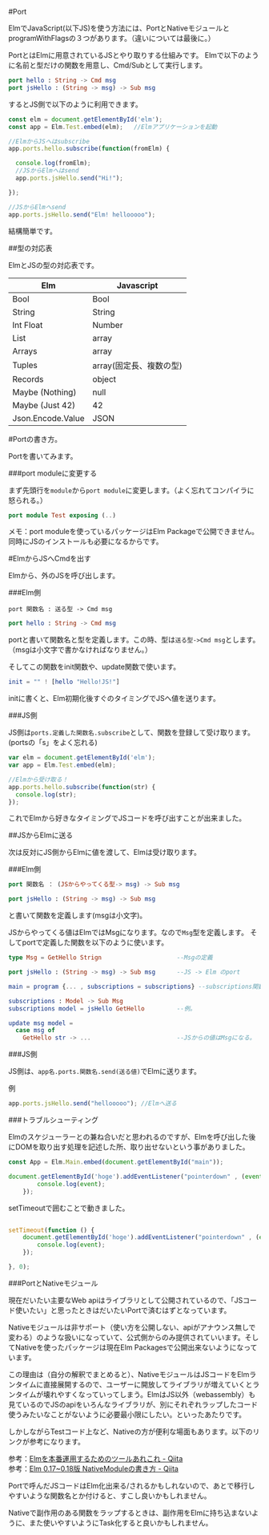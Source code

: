 #Port

ElmでJavaScript(以下JS)を使う方法には、PortとNativeモジュールとprogramWithFlagsの３つがあります。（違いについては最後に。）

PortとはElmに用意されているJSとやり取りする仕組みです。
Elmで以下のように名前と型だけの関数を用意し、Cmd/Subとして実行します。

```elm
port hello : String -> Cmd msg
port jsHello : (String -> msg) -> Sub msg
```

するとJS側で以下のように利用できます。

```js
const elm = document.getElementById('elm');
const app = Elm.Test.embed(elm);   //Elmアプリケーションを起動

//ElmからJSへはsubscribe
app.ports.hello.subscribe(function(fromElm) {

  console.log(fromElm);
  //JSからElmへはsend
  app.ports.jsHello.send("Hi!");

});

//JSからElmへsend
app.ports.jsHello.send("Elm! hellooooo");


```

結構簡単です。

##型の対応表

ElmとJSの型の対応表です。

| Elm        | Javascript |
|------------|------------|
| Bool       | Bool       |
| String     | String     |
| Int Float  | Number     |
| List       | array      |
| Arrays     | array      |
| Tuples     | array(固定長、複数の型)|
| Records    | object     |
| Maybe (Nothing) | null  |
| Maybe (Just 42) |  42   |
| Json.Encode.Value | JSON |


#Portの書き方。

Portを書いてみます。

###port moduleに変更する

まず先頭行を`module`から`port module`に変更します。（よく忘れてコンパイラに怒られる。）

```elm
port module Test exposing (..)
```

メモ：port moduleを使っているパッケージはElm Packageで公開できません。同時にJSのインストールも必要になるからです。


#ElmからJSへCmdを出す

Elmから、外のJSを呼び出します。

###Elm側

```
port 関数名 : 送る型 -> Cmd msg
```

```elm
port hello : String -> Cmd msg
```

portと書いて関数名と型を定義します。この時、型は`送る型->Cmd msg`とします。（msgは小文字で書かなければなりません。）

そしてこの関数をinit関数や、update関数で使います。

```elm
init = "" ! [hello "Hello!JS!"]
```
initに書くと、Elm初期化後すぐのタイミングでJSへ値を送ります。

###JS側

JS側は`ports.定義した関数名.subscribe`として、関数を登録して受け取ります。(portsの「s」をよく忘れる)

```js
var elm = document.getElementById('elm');
var app = Elm.Test.embed(elm);

//Elmから受け取る！
app.ports.hello.subscribe(function(str) {
  console.log(str);
});
```

これでElmから好きなタイミングでJSコードを呼び出すことが出来ました。

##JSからElmに送る

次は反対にJS側からElmに値を渡して、Elmは受け取ります。

###Elm側

```elm
port 関数名 ： (JSからやってくる型-> msg) -> Sub msg
```

```elm
port jsHello : (String -> msg) -> Sub msg
```


と書いて関数を定義します(msgは小文字)。

JSからやってくる値はElmではMsgになります。なので`Msg`型を定義します。
そしてportで定義した関数を以下のように使います。

```elm
type Msg = GetHello Strign                     --Msgの定義

port jsHello : (String -> msg) -> Sub msg      --JS -> Elm のport

main = program {... , subscriptions = subscriptions} --subscriptions関数に使う。

subscriptions : Model -> Sub Msg
subscriptions model = jsHello GetHello         --例。

update msg model =
  case msg of
    GetHello str -> ...                        --JSからの値はMsgになる。

```

###JS側

JS側は、`app名.ports.関数名.send(送る値)`でElmに送ります。

例

```js
app.ports.jsHello.send("hellooooo"); //Elmへ送る
```

###トラブルシューティング

Elmのスケジューラーとの兼ね合いだと思われるのですが、Elmを呼び出した後にDOMを取り出す処理を記述した所、取り出せないという事がありました。

```js
const App = Elm.Main.embed(document.getElementById("main"));

document.getElementById('hoge').addEventListener("pointerdown" , (event) => {
        console.log(event);
    });

```

setTimeoutで囲むことで動きました。

```js

setTimeout(function () {
    document.getElementById('hoge').addEventListener("pointerdown" , (event) => {
        console.log(event);
    });

}, 0);

```

###PortとNativeモジュール

現在だいたい主要なWeb apiはライブラリとして公開されているので、「JSコード使いたい」と思ったときはだいたいPortで済むはずとなっています。

Nativeモジュールは非サポート（使い方を公開しない、apiがアナウンス無しで変わる）のような扱いになっていて、公式側からのみ提供されていいます。そしてNativeを使ったパッケージは現在Elm Packagesで公開出来ないようになっています。

この理由は（自分の解釈でまとめると）、NativeモジュールはJSコードをElmランタイムに直接展開するので、ユーザーに開放してライブラリが増えていくとランタイムが壊れやすくなっていってしまう。ElmはJS以外（webassembly）も見ているのでJSのapiをいろんなライブラリが、別にそれぞれラップしたコード使うみたいなことがないように必要最小限にしたい。といったあたりです。

しかしながらTestコード上など、Nativeの方が便利な場面もあります。以下のリンクが参考になります。  

参考：[Elmを本番運用するためのツールあれこれ - Qiita](http://qiita.com/ento/items/10401fb27ca604491c10)  
参考：[Elm 0.17~0.18版 NativeModuleの書き方 - Qiita](http://qiita.com/k-motoyan/items/24f8b5f27ab828efb024)

Portで呼んだJSコードはElm化出来る/されるかもしれないので、あとで移行しやすいような関数名とか付けると、すこし良いかもしれません。

Nativeで副作用のある関数をラップするときは、副作用をElmに持ち込まないように、また使いやすいようにTask化すると良いかもしれません。
